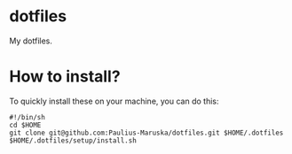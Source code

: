 dotfiles
========

My dotfiles.

How to install?
===============

To quickly install these on your machine, you can do this:

    #!/bin/sh
    cd $HOME
    git clone git@github.com:Paulius-Maruska/dotfiles.git $HOME/.dotfiles
    $HOME/.dotfiles/setup/install.sh

